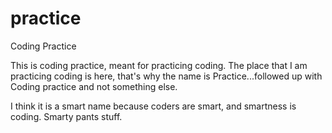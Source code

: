 # practice
Coding Practice

This is coding practice, meant for practicing coding.  The place that I am practicing coding is here, that's why the name is Practice...followed up with Coding practice and not something else.

I think it is a smart name because coders are smart, and smartness is coding. Smarty pants stuff.
